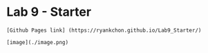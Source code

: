 # Lab 9 - Starter


    [Github Pages link] (https://ryankchon.github.io/Lab9_Starter/)

    [image](./image.png)